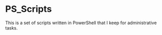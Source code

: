 # PS_Scripts
 This is a set of scripts written in PowerShell that I keep for administrative tasks. 

